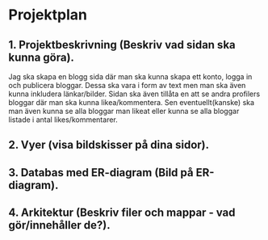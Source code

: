 # Projektplan

## 1. Projektbeskrivning (Beskriv vad sidan ska kunna göra).
Jag ska skapa en blogg sida där man ska kunna skapa ett konto, logga in och publicera bloggar. Dessa ska vara i form av text men man ska även kunna inkludera länkar/bilder.
Sidan ska även tillåta en att se andra profilers bloggar där man ska kunna likea/kommentera. Sen eventuellt(kanske) ska man även kunna se alla bloggar man likeat eller kunna se
alla bloggar listade i antal likes/kommentarer.

## 2. Vyer (visa bildskisser på dina sidor).

## 3. Databas med ER-diagram (Bild på ER-diagram).
## 4. Arkitektur (Beskriv filer och mappar - vad gör/innehåller de?).


